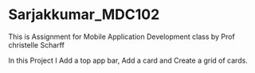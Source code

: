 # Sarjakkumar_MDC102

This is Assignment for Mobile Application Development class by Prof christelle Scharff

In this Project I Add a top app bar, Add a card and Create a grid of cards.